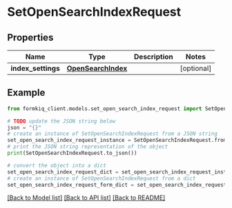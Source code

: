 # SetOpenSearchIndexRequest


## Properties

Name | Type | Description | Notes
------------ | ------------- | ------------- | -------------
**index_settings** | [**OpenSearchIndex**](OpenSearchIndex.md) |  | [optional] 

## Example

```python
from formkiq_client.models.set_open_search_index_request import SetOpenSearchIndexRequest

# TODO update the JSON string below
json = "{}"
# create an instance of SetOpenSearchIndexRequest from a JSON string
set_open_search_index_request_instance = SetOpenSearchIndexRequest.from_json(json)
# print the JSON string representation of the object
print(SetOpenSearchIndexRequest.to_json())

# convert the object into a dict
set_open_search_index_request_dict = set_open_search_index_request_instance.to_dict()
# create an instance of SetOpenSearchIndexRequest from a dict
set_open_search_index_request_form_dict = set_open_search_index_request.from_dict(set_open_search_index_request_dict)
```
[[Back to Model list]](../README.md#documentation-for-models) [[Back to API list]](../README.md#documentation-for-api-endpoints) [[Back to README]](../README.md)


